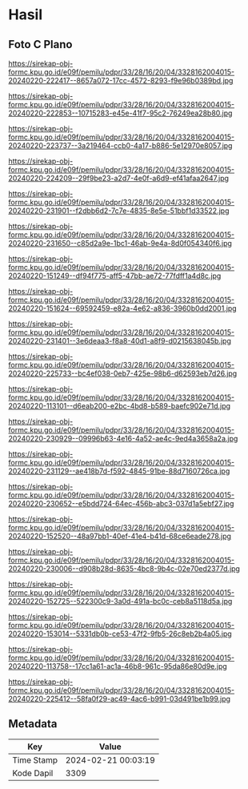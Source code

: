 # Hasil

## Foto C Plano

https://sirekap-obj-formc.kpu.go.id/e09f/pemilu/pdpr/33/28/16/20/04/3328162004015-20240220-222417--8657a072-17cc-4572-8293-f9e96b0389bd.jpg

https://sirekap-obj-formc.kpu.go.id/e09f/pemilu/pdpr/33/28/16/20/04/3328162004015-20240220-222853--10715283-e45e-41f7-95c2-76249ea28b80.jpg

https://sirekap-obj-formc.kpu.go.id/e09f/pemilu/pdpr/33/28/16/20/04/3328162004015-20240220-223737--3a219464-ccb0-4a17-b886-5e12970e8057.jpg

https://sirekap-obj-formc.kpu.go.id/e09f/pemilu/pdpr/33/28/16/20/04/3328162004015-20240220-224209--29f9be23-a2d7-4e0f-a6d9-ef41afaa2647.jpg

https://sirekap-obj-formc.kpu.go.id/e09f/pemilu/pdpr/33/28/16/20/04/3328162004015-20240220-231901--f2dbb6d2-7c7e-4835-8e5e-51bbf1d33522.jpg

https://sirekap-obj-formc.kpu.go.id/e09f/pemilu/pdpr/33/28/16/20/04/3328162004015-20240220-231650--c85d2a9e-1bc1-46ab-9e4a-8d0f054340f6.jpg

https://sirekap-obj-formc.kpu.go.id/e09f/pemilu/pdpr/33/28/16/20/04/3328162004015-20240220-151249--df94f775-aff5-47bb-ae72-77fdff1a4d8c.jpg

https://sirekap-obj-formc.kpu.go.id/e09f/pemilu/pdpr/33/28/16/20/04/3328162004015-20240220-151624--69592459-e82a-4e62-a836-3960b0dd2001.jpg

https://sirekap-obj-formc.kpu.go.id/e09f/pemilu/pdpr/33/28/16/20/04/3328162004015-20240220-231401--3e6deaa3-f8a8-40d1-a8f9-d0215638045b.jpg

https://sirekap-obj-formc.kpu.go.id/e09f/pemilu/pdpr/33/28/16/20/04/3328162004015-20240220-225733--bc4ef038-0eb7-425e-98b6-d62593eb7d26.jpg

https://sirekap-obj-formc.kpu.go.id/e09f/pemilu/pdpr/33/28/16/20/04/3328162004015-20240220-113101--d6eab200-e2bc-4bd8-b589-baefc902e71d.jpg

https://sirekap-obj-formc.kpu.go.id/e09f/pemilu/pdpr/33/28/16/20/04/3328162004015-20240220-230929--09996b63-4e16-4a52-ae4c-9ed4a3658a2a.jpg

https://sirekap-obj-formc.kpu.go.id/e09f/pemilu/pdpr/33/28/16/20/04/3328162004015-20240220-231129--ae418b7d-f592-4845-91be-88d7160726ca.jpg

https://sirekap-obj-formc.kpu.go.id/e09f/pemilu/pdpr/33/28/16/20/04/3328162004015-20240220-230652--e5bdd724-64ec-456b-abc3-037d1a5ebf27.jpg

https://sirekap-obj-formc.kpu.go.id/e09f/pemilu/pdpr/33/28/16/20/04/3328162004015-20240220-152520--48a97bb1-40ef-41e4-b41d-68ce6eade278.jpg

https://sirekap-obj-formc.kpu.go.id/e09f/pemilu/pdpr/33/28/16/20/04/3328162004015-20240220-230006--d908b28d-8635-4bc8-9b4c-02e70ed2377d.jpg

https://sirekap-obj-formc.kpu.go.id/e09f/pemilu/pdpr/33/28/16/20/04/3328162004015-20240220-152725--522300c9-3a0d-491a-bc0c-ceb8a5118d5a.jpg

https://sirekap-obj-formc.kpu.go.id/e09f/pemilu/pdpr/33/28/16/20/04/3328162004015-20240220-153014--5331db0b-ce53-47f2-9fb5-26c8eb2b4a05.jpg

https://sirekap-obj-formc.kpu.go.id/e09f/pemilu/pdpr/33/28/16/20/04/3328162004015-20240220-113758--17cc1a61-ac1a-46b8-961c-95da86e80d9e.jpg

https://sirekap-obj-formc.kpu.go.id/e09f/pemilu/pdpr/33/28/16/20/04/3328162004015-20240220-225412--58fa0f29-ac49-4ac6-b991-03d491be1b99.jpg


## Metadata

| Key        | Value               |
| ---------- | ------------------- |
| Time Stamp | 2024-02-21 00:03:19 |
| Kode Dapil | 3309                |



